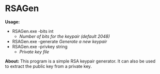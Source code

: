 # RSAGen

**Usage:**

* RSAGen.exe -bits int
  * *Number of bits for the keypair (default 2048)*
* RSAGen.exe -generate
        *Generate a new keypair*
* RSAGen.exe -privkey string
  * *Private key file*

**About:**
  This program is a simple RSA keypair generator.
  It can also be used to extract the public key from a private key.